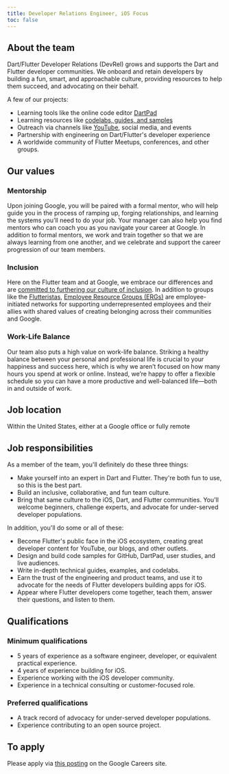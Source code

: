 ```yaml
---
title: Developer Relations Engineer, iOS Focus
toc: false
---
```


## About the team

Dart/Flutter Developer Relations (DevRel) grows and supports the Dart and Flutter
developer communities. We onboard and retain developers by building a fun,
smart, and approachable culture, providing resources to help them succeed,
and advocating on their behalf.

A few of our projects:

* Learning tools like the online code editor [DartPad](https://dartpad.dev)
* Learning resources like [codelabs, guides, and samples](https://docs.flutter.dev)
* Outreach via channels like [YouTube](https://youtube.com/@flutterdev), social
  media, and events
* Partnership with engineering on Dart/Flutter's developer experience
* A worldwide community of Flutter Meetups, conferences, and other groups.

## Our values

### Mentorship

Upon joining Google, you will be paired with a formal mentor,
who will help guide you in the process of ramping up, forging relationships,
and learning the systems you’ll need to do your job.
Your manager can also help you find mentors who can coach you
as you navigate your career at Google. In addition to formal mentors,
we work and train together so that we are always learning from one another,
and we celebrate and support the career progression of our team members.

### Inclusion

Here on the Flutter team and at Google, we embrace our differences
and are [committed to furthering our culture of inclusion](https://flutter.dev/culture).
In addition to groups like the [Flutteristas](https://flutteristas.org/),
[Employee Resource Groups (ERGs)](https://diversity.google/commitments/)
are employee-initiated networks for supporting underrepresented employees
and their allies with shared values of creating belonging across their
communities and Google.

### Work-Life Balance

Our team also puts a high value on work-life balance.
Striking a healthy balance between your personal and professional life
is crucial to your happiness and success here, which is why we aren’t focused
on how many hours you spend at work or online. Instead,
we’re happy to offer a flexible schedule so you can have a more productive and
well-balanced life—both in and outside of work.

## Job location

Within the United States, either at a Google office or fully remote

## Job responsibilities

As a member of the team, you'll definitely do these three things:

* Make yourself into an expert in Dart and Flutter. They're both fun to use, so
  this is the best part.
* Build an inclusive, collaborative, and fun team culture.
* Bring that same culture to the iOS, Dart, and Flutter communities. You'll
  welcome beginners, challenge experts, and advocate for under-served developer
  populations.

In addition, you'll do some or all of these:

* Become Flutter's public face in the iOS ecosystem, creating great developer
  content for YouTube, our blogs, and other outlets.
* Design and build code samples for GitHub, DartPad, user studies, and live
  audiences.
* Write in-depth technical guides, examples, and codelabs.
* Earn the trust of the engineering and product teams, and use it to advocate
  for the needs of Flutter developers building apps for iOS. 
* Appear where Flutter developers come together, teach them, answer their
  questions, and listen to them.

## Qualifications

### Minimum qualifications

* 5 years of experience as a software engineer, developer, or equivalent
  practical experience.
* 4 years of experience building for iOS.
* Experience working with the iOS developer community.
* Experience in a technical consulting or customer-focused role.

### Preferred qualifications

* A track record of advocacy for under-served developer populations.
* Experience contributing to an open source project.

## To apply

Please apply via [this posting](https://careers.google.com/jobs/results/81337078664569542/)
on the Google Careers site.
